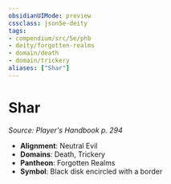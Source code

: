 ```yaml
---
obsidianUIMode: preview
cssclass: json5e-deity
tags:
- compendium/src/5e/phb
- deity/forgotten-realms
- domain/death
- domain/trickery
aliases: ["Shar"]
---
```

# Shar
*Source: Player's Handbook p. 294* 

- **Alignment**: Neutral Evil
- **Domains**: Death, Trickery
- **Pantheon**: Forgotten Realms
- **Symbol**: Black disk encircled with a border